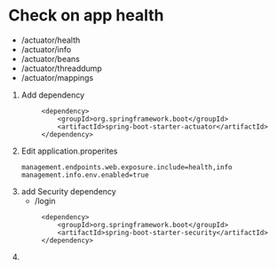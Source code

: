 # Check on app health
- /actuator/health 
- /actuator/info
- /actuator/beans
- /actuator/threaddump
- /actuator/mappings
  
1. Add dependency
   ```
   		<dependency>
			<groupId>org.springframework.boot</groupId>
			<artifactId>spring-boot-starter-actuator</artifactId>
		</dependency>
   ```
2. Edit application.properites
   ```
   management.endpoints.web.exposure.include=health,info
   management.info.env.enabled=true
   ```
3. add Security dependency
   - /login
   ```
   		<dependency>
			<groupId>org.springframework.boot</groupId>
			<artifactId>spring-boot-starter-security</artifactId>
		</dependency>
   ```
5. 
